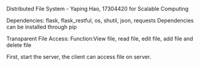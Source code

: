 Distributed File System - Yaping Hao, 17304420 for Scalable Computing

Dependencies:
flask, flask_restful, os, shutil, json, requests
Dependencies can be installed through pip

Transparent File Access:
Function:View file, read file, edit file, add file and delete file

First, start the server, the client can access file on server.

